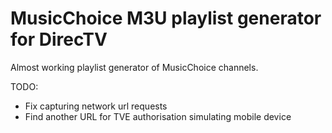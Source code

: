 # MusicChoice M3U playlist generator for DirecTV

Almost working playlist generator of MusicChoice channels.

TODO:
- Fix capturing network url requests
- Find another URL for TVE authorisation simulating mobile device  

